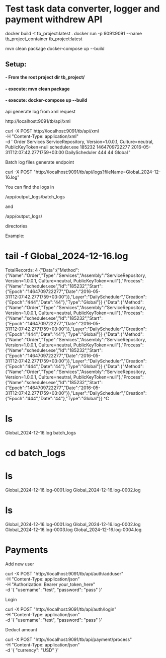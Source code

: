 # Test task data converter, logger and payment withdrew API

docker build -t tb_project:latest .
docker run -p 9091:9091 --name tb_project_container tb_project:latest

mvn clean package
docker-compose up --build

## Setup:

#### - From the root project dir tb_project/
#### - execute: mvn clean package 
#### - execute: docker-compose up --build 

api generate log from xml request 

http://localhost:9091/tb/api/xml

curl -X POST http://localhost:9091/tb/api/xml \
-H "Content-Type: application/xml" \
-d '<?xml version="1.0" encoding="UTF-8" ?>
<Data>
<Method>
<Name>Order</Name>
<Type>Services</Type>
<Assembly>ServiceRepository, Version=1.0.0.1, Culture=neutral,
PublicKeyToken=null</Assembly>
</Method>
<Process>
<Name>scheduler.exe</Name>
<Id>185232</Id>
<Start>
<Epoch>1464709722277</Epoch>
<Date>2016-05-31T12:07:42.2771759+03:00</Date>
</Start>
</Process>
<Layer>DailyScheduler</Layer>
<Creation>
<Epoch>444</Epoch>
<Date>44</Date>
</Creation>
<Type>Global</Type>
</Data>'

Batch log files generate endpoint

curl -X POST "http://localhost:9091/tb/api/logs?fileName=Global_2024-12-16.log"

You can find the logs in 

/app/output_logs/batch_logs

and 

/app/output_logs/

directories

Example:

# tail -f Global_2024-12-16.log
TotalRecords: 4
{"Data":{"Method":{"Name":"Order","Type":"Services","Assembly":"ServiceRepository, Version=1.0.0.1, Culture=neutral, PublicKeyToken=null"},"Process":{"Name":"scheduler.exe","Id":"185232","Start":{"Epoch":"1464709722277","Date":"2016-05-31T12:07:42.2771759+03:00"}},"Layer":"DailyScheduler","Creation":{"Epoch":"444","Date":"44"},"Type":"Global"}}
{"Data":{"Method":{"Name":"Order","Type":"Services","Assembly":"ServiceRepository, Version=1.0.0.1, Culture=neutral, PublicKeyToken=null"},"Process":{"Name":"scheduler.exe","Id":"185232","Start":{"Epoch":"1464709722277","Date":"2016-05-31T12:07:42.2771759+03:00"}},"Layer":"DailyScheduler","Creation":{"Epoch":"444","Date":"44"},"Type":"Global"}}
{"Data":{"Method":{"Name":"Order","Type":"Services","Assembly":"ServiceRepository, Version=1.0.0.1, Culture=neutral, PublicKeyToken=null"},"Process":{"Name":"scheduler.exe","Id":"185232","Start":{"Epoch":"1464709722277","Date":"2016-05-31T12:07:42.2771759+03:00"}},"Layer":"DailyScheduler","Creation":{"Epoch":"444","Date":"44"},"Type":"Global"}}
{"Data":{"Method":{"Name":"Order","Type":"Services","Assembly":"ServiceRepository, Version=1.0.0.1, Culture=neutral, PublicKeyToken=null"},"Process":{"Name":"scheduler.exe","Id":"185232","Start":{"Epoch":"1464709722277","Date":"2016-05-31T12:07:42.2771759+03:00"}},"Layer":"DailyScheduler","Creation":{"Epoch":"444","Date":"44"},"Type":"Global"}}
^C
# ls
Global_2024-12-16.log  batch_logs
# cd batch_logs
# ls
Global_2024-12-16.log-0001.log  Global_2024-12-16.log-0002.log
# ls
Global_2024-12-16.log-0001.log  Global_2024-12-16.log-0002.log  Global_2024-12-16.log-0003.log  Global_2024-12-16.log-0004.log
# 

# Payments

Add new user

curl -X POST "http://localhost:9091/tb/api/auth/adduser" \
-H "Content-Type: application/json" \
-H "Authorization: Bearer your_token_here" \
-d '{
"username": "test",
"password": "pass"
}'

Login

curl -X POST "http://localhost:9091/tb/api/auth/login" \
-H "Content-Type: application/json" \
-d '{
"username": "test",
"password": "pass"
}'

Deduct amount 

curl -X POST "http://localhost:9091/tb/api/payment/process" \
-H "Content-Type: application/json" \
-d '{
"currency": "USD"
}'
